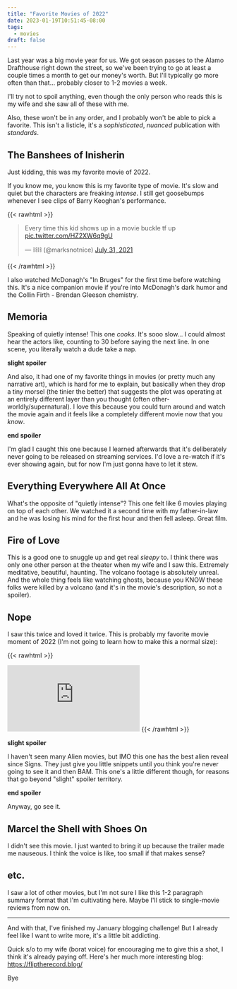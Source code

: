 ```yaml
---
title: "Favorite Movies of 2022"
date: 2023-01-19T10:51:45-08:00
tags:
  - movies
draft: false
---
```


Last year was a big movie year for us. We got season passes to the Alamo Drafthouse right down the street, so we've been trying to go at least a couple times a month to get our money's worth. But I'll typically go more often than that... probably closer to 1-2 movies a week.

I'll try not to spoil anything, even though the only person who reads this is my wife and she saw all of these with me.

Also, these won't be in any order, and I probably won't be able to pick a favorite. This isn't a listicle, it's a _sophisticated_, _nuanced_ publication with _standards_.

## The Banshees of Inisherin

Just kidding, this was my favorite movie of 2022.

If you know me, you know this is my favorite type of movie. It's slow and quiet but the characters are freaking _intense_. I still get goosebumps whenever I see clips of Barry Keoghan's performance.

{{< rawhtml >}}
<blockquote class="twitter-tweet" data-dnt="true" data-align="center"><p lang="en" dir="ltr">Every time this kid shows up in a movie buckle tf up <a href="https://t.co/HZ2XW6q9gU">pic.twitter.com/HZ2XW6q9gU</a></p>&mdash; ⛓⛓ (@marksnotnice) <a href="https://twitter.com/marksnotnice/status/1421582555900481537?ref_src=twsrc%5Etfw">July 31, 2021</a></blockquote> <script async src="https://platform.twitter.com/widgets.js" charset="utf-8"></script>
{{< /rawhtml >}}

I also watched McDonagh's "In Bruges" for the first time before watching this. It's a nice companion movie if you're into McDonagh's dark humor and the Collin Firth - Brendan Gleeson chemistry.

## Memoria

Speaking of quietly intense! This one _cooks_. It's sooo slow... I could almost hear the actors like, counting to 30 before saying the next line. In one scene, you literally watch a dude take a nap.

**slight spoiler**

And also, it had one of my favorite things in movies (or pretty much any narrative art), which is hard for me to explain, but basically when they drop a tiny morsel (the tinier the better) that suggests the plot was operating at an entirely different layer than you thought (often other-worldly/supernatural). I love this because you could turn around and watch the movie again and it feels like a completely different movie now that you _know_.

**end spoiler**

I'm glad I caught this one because I learned afterwards that it's deliberately never going to be released on streaming services. I'd love a re-watch if it's ever showing again, but for now I'm just gonna have to let it stew.

## Everything Everywhere All At Once

What's the opposite of "quietly intense"? This one felt like 6 movies playing on top of each other. We watched it a second time with my father-in-law and he was losing his mind for the first hour and then fell asleep. Great film.

## Fire of Love

This is a good one to snuggle up and get real _sleepy_ to. I think there was only one other person at the theater when my wife and I saw this. Extremely meditative, beautiful, haunting. The volcano footage is absolutely unreal. And the whole thing feels like watching ghosts, because you KNOW these folks were killed by a volcano (and it's in the movie's description, so not a spoiler).

## Nope

I saw this twice and loved it twice. This is probably my favorite movie moment of 2022 (I'm not going to learn how to make this a normal size):

{{< rawhtml >}}
<iframe src="https://www.youtube-nocookie.com/embed/irFbw7-ox7o" title="YouTube video player" frameborder="0" allow="accelerometer; autoplay; clipboard-write; encrypted-media; gyroscope; picture-in-picture; web-share" allowfullscreen></iframe>
{{< /rawhtml >}}

**slight spoiler**

I haven't seen many Alien movies, but IMO this one has the best alien reveal since Signs. They just give you little snippets until you think you're never going to see it and then BAM. This one's a little different though, for reasons that go beyond "slight" spoiler territory.

**end spoiler**

Anyway, go see it.

## Marcel the Shell with Shoes On

I didn't see this movie. I just wanted to bring it up because the trailer made me nauseous. I think the voice is like, too small if that makes sense?

## etc.

I saw a lot of other movies, but I'm not sure I like this 1-2 paragraph summary format that I'm cultivating here. Maybe I'll stick to single-movie reviews from now on.

---

And with that, I've finished my January blogging challenge! But I already feel like I want to write more, it's a little bit addicting.

Quick s/o to my wife (borat voice) for encouraging me to give this a shot, I think it's already paying off. Here's her much more interesting blog: https://fliptherecord.blog/

Bye
